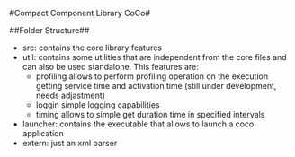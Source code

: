 #Compact Component Library CoCo#

##Folder Structure##
* src: contains the core library features
* util: contains some utilities that are independent from the core files and can also be used standalone. This features are:
    * profiling allows to perform profiling operation on the execution getting service time and activation time (still under development, needs adjastment)
    * loggin simple logging capabilities
    * timing allows to simple get duration time in specified intervals
* launcher: contains the executable that allows to launch a coco application
* extern: just an xml parser
